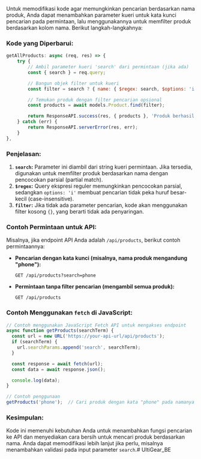 Untuk memodifikasi kode agar memungkinkan pencarian berdasarkan nama produk, Anda dapat menambahkan parameter kueri untuk kata kunci pencarian pada permintaan, lalu menggunakannya untuk memfilter produk berdasarkan kolom nama. Berikut langkah-langkahnya:

### Kode yang Diperbarui:
```javascript
getAllProducts: async (req, res) => {
    try {
        // Ambil parameter kueri 'search' dari permintaan (jika ada)
        const { search } = req.query;

        // Bangun objek filter untuk kueri
        const filter = search ? { name: { $regex: search, $options: 'i' } } : {};

        // Temukan produk dengan filter pencarian opsional
        const products = await models.Product.find(filter);

        return ResponseAPI.success(res, { products }, 'Produk berhasil diambil');
    } catch (err) {
        return ResponseAPI.serverError(res, err);
    }
},
```

### Penjelasan:
1. **`search`:** Parameter ini diambil dari string kueri permintaan. Jika tersedia, digunakan untuk memfilter produk berdasarkan nama dengan pencocokan parsial (partial match).
2. **`$regex`:** Query ekspresi reguler memungkinkan pencocokan parsial, sedangkan `options: 'i'` membuat pencarian tidak peka huruf besar-kecil (case-insensitive).
3. **`filter`:** Jika tidak ada parameter pencarian, kode akan menggunakan filter kosong `{}`, yang berarti tidak ada penyaringan.

### Contoh Permintaan untuk API:
Misalnya, jika endpoint API Anda adalah `/api/products`, berikut contoh permintaannya:

- **Pencarian dengan kata kunci (misalnya, nama produk mengandung "phone"):**

  ```http
  GET /api/products?search=phone
  ```

- **Permintaan tanpa filter pencarian (mengambil semua produk):**

  ```http
  GET /api/products
  ```

### Contoh Menggunakan `fetch` di JavaScript:
```javascript
// Contoh menggunakan JavaScript Fetch API untuk mengakses endpoint
async function getProducts(searchTerm) {
  const url = new URL('https://your-api-url/api/products');
  if (searchTerm) {
    url.searchParams.append('search', searchTerm);
  }

  const response = await fetch(url);
  const data = await response.json();

  console.log(data);
}

// Contoh penggunaan
getProducts('phone');  // Cari produk dengan kata "phone" pada namanya
```

### Kesimpulan:
Kode ini memenuhi kebutuhan Anda untuk menambahkan fungsi pencarian ke API dan menyediakan cara bersih untuk mencari produk berdasarkan nama. Anda dapat memodifikasi lebih lanjut jika perlu, misalnya menambahkan validasi pada input parameter `search`.# UltiGear_BE

